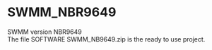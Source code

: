 # SWMM_NBR9649
SWMM version NBR9649<br/>
The file SOFTWARE SWMM_NB9649.zip is the ready to use project.

